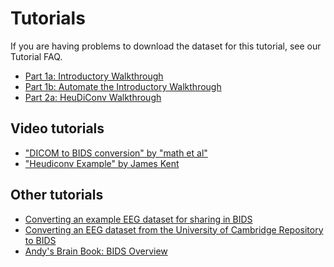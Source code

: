 # Tutorials

<!-- TODO add internal link -->
If you are having problems to download the dataset for this tutorial, see our Tutorial FAQ.

-   [Part 1a: Introductory Walkthrough](http://reproducibility.stanford.edu/bids-tutorial-series-part-1a/)
-   [Part 1b: Automate the Introductory Walkthrough](http://reproducibility.stanford.edu/bids-tutorial-series-part-1b/)
-   [Part 2a: HeuDiConv Walkthrough](http://reproducibility.stanford.edu/bids-tutorial-series-part-2a/)

## Video tutorials

-   ["DICOM to BIDS conversion" by "math et al"](https://www.youtube.com/watch?v=pAv9WuyyF3g)
-   ["Heudiconv Example" by James Kent](https://www.youtube.com/watch?v=O1kZAuR7E00)

## Other tutorials

-   [Converting an example EEG dataset for sharing in BIDS](http://www.fieldtriptoolbox.org/example/bids_eeg/)
-   [Converting an EEG dataset from the University of Cambridge Repository to BIDS](http://www.fieldtriptoolbox.org/workshop/madrid2019/bids_sedation/)
-   [Andy's Brain Book: BIDS Overview](https://andysbrainbook.readthedocs.io/en/latest/OpenScience/OS/BIDS_Overview.html)
